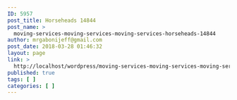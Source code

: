 ```yaml
---
ID: 5957
post_title: Horseheads 14844
post_name: >
  moving-services-moving-services-moving-services-horseheads-14844
author: mrgabonijeff@gmail.com
post_date: 2018-03-28 01:46:32
layout: page
link: >
  http://localhost/wordpress/moving-services-moving-services-moving-services-horseheads-14844/
published: true
tags: [ ]
categories: [ ]
---
```

